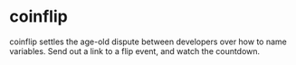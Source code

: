 # coinflip

coinflip settles the age-old dispute between developers over how to name variables. Send out a link to a flip event, and watch the countdown.
